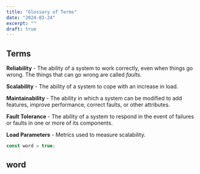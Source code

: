 ```yaml
---
title: "Glossary of Terms"
date: "2024-03-24"
excerpt: ""
draft: true
---
```


## Terms

**Reliability** - The ability of a system to work correctly, even when things go wrong. The things that can go wrong are called _faults_.

**Scalability** - The ability of a system to cope with an increase in load.

**Maintainability** - The ability in which a system can be modified to add features, improve performance, correct faults, or other attributes.

**Fault Tolerance** - The ability of a system to respond in the event of failures or faults in one or more of its components.

**Load Parameters** - Metrics used to measure scalability.

```typescript
const word = true;
```

<h2>word</h2>

<div className="flex justify-center">
    <DownloadButton />
</div>

